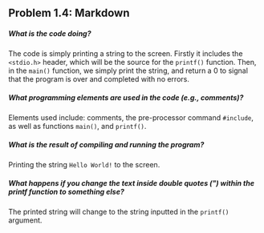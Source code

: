 ## Problem 1.4: Markdown
##### What is the code doing?

The code is simply printing a string to the screen. Firstly it includes the `<stdio.h>` header, which will be the source for the `printf()` function. Then, in the `main()` function, we simply print the string, and return a 0 to signal that the program is over and completed with no errors.

##### What programming elements are used in the code (e.g., comments)?

Elements used include: comments, the pre-processor command `#include`, as well as functions `main()`, and `printf()`.

##### What is the result of compiling and running the program?

Printing the string `Hello World!` to the screen.

##### What happens if you change the text inside double quotes (") within the printf function to something else?

The printed string will change to the string inputted in the `printf()` argument.
